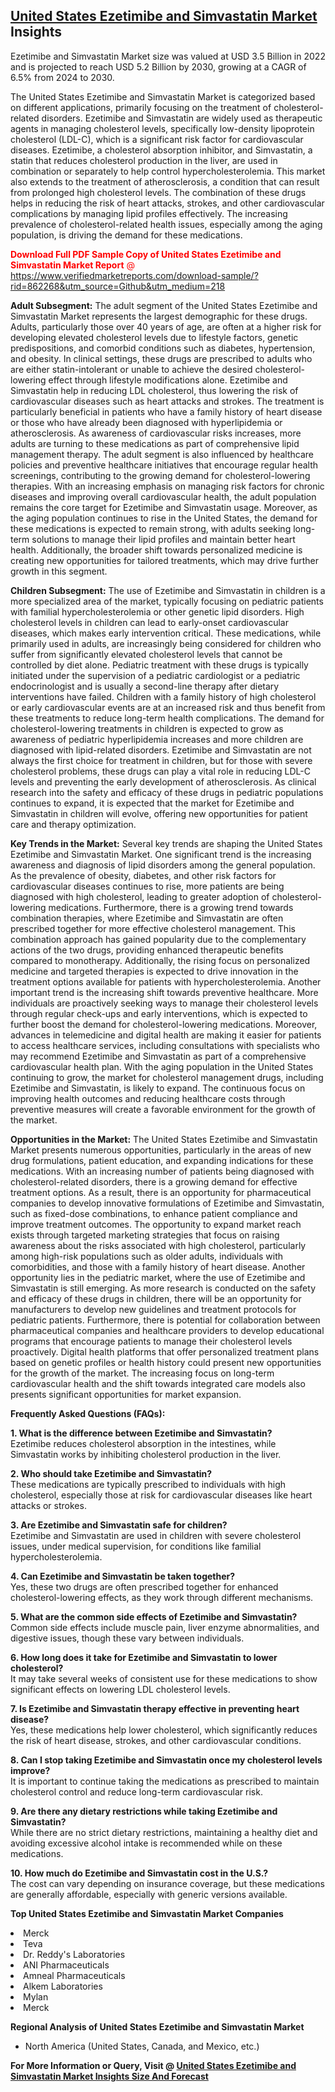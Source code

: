 <h2><a href="https://www.verifiedmarketreports.com/download-sample/?rid=862268&amp;utm_source=Github&amp;utm_medium=218" target="_blank">United States Ezetimibe and Simvastatin Market</a> Insights</h2><p>Ezetimibe and Simvastatin Market size was valued at USD 3.5 Billion in 2022 and is projected to reach USD 5.2 Billion by 2030, growing at a CAGR of 6.5% from 2024 to 2030.</p><p><p>The United States Ezetimibe and Simvastatin Market is categorized based on different applications, primarily focusing on the treatment of cholesterol-related disorders. Ezetimibe and Simvastatin are widely used as therapeutic agents in managing cholesterol levels, specifically low-density lipoprotein cholesterol (LDL-C), which is a significant risk factor for cardiovascular diseases. Ezetimibe, a cholesterol absorption inhibitor, and Simvastatin, a statin that reduces cholesterol production in the liver, are used in combination or separately to help control hypercholesterolemia. This market also extends to the treatment of atherosclerosis, a condition that can result from prolonged high cholesterol levels. The combination of these drugs helps in reducing the risk of heart attacks, strokes, and other cardiovascular complications by managing lipid profiles effectively. The increasing prevalence of cholesterol-related health issues, especially among the aging population, is driving the demand for these medications. <p><span class=""><span style="color: #ff0000;"><strong>Download Full PDF Sample Copy of United States Ezetimibe and Simvastatin Market Report</strong> @ </span><a href="https://www.verifiedmarketreports.com/download-sample/?rid=862268&amp;utm_source=Github&amp;utm_medium=218" target="_blank">https://www.verifiedmarketreports.com/download-sample/?rid=862268&amp;utm_source=Github&amp;utm_medium=218</a></span></p></p> <p><strong>Adult Subsegment:</strong> The adult segment of the United States Ezetimibe and Simvastatin Market represents the largest demographic for these drugs. Adults, particularly those over 40 years of age, are often at a higher risk for developing elevated cholesterol levels due to lifestyle factors, genetic predispositions, and comorbid conditions such as diabetes, hypertension, and obesity. In clinical settings, these drugs are prescribed to adults who are either statin-intolerant or unable to achieve the desired cholesterol-lowering effect through lifestyle modifications alone. Ezetimibe and Simvastatin help in reducing LDL cholesterol, thus lowering the risk of cardiovascular diseases such as heart attacks and strokes. The treatment is particularly beneficial in patients who have a family history of heart disease or those who have already been diagnosed with hyperlipidemia or atherosclerosis. As awareness of cardiovascular risks increases, more adults are turning to these medications as part of comprehensive lipid management therapy. The adult segment is also influenced by healthcare policies and preventive healthcare initiatives that encourage regular health screenings, contributing to the growing demand for cholesterol-lowering therapies. With an increasing emphasis on managing risk factors for chronic diseases and improving overall cardiovascular health, the adult population remains the core target for Ezetimibe and Simvastatin usage. Moreover, as the aging population continues to rise in the United States, the demand for these medications is expected to remain strong, with adults seeking long-term solutions to manage their lipid profiles and maintain better heart health. Additionally, the broader shift towards personalized medicine is creating new opportunities for tailored treatments, which may drive further growth in this segment. </p> <p><strong>Children Subsegment:</strong> The use of Ezetimibe and Simvastatin in children is a more specialized area of the market, typically focusing on pediatric patients with familial hypercholesterolemia or other genetic lipid disorders. High cholesterol levels in children can lead to early-onset cardiovascular diseases, which makes early intervention critical. These medications, while primarily used in adults, are increasingly being considered for children who suffer from significantly elevated cholesterol levels that cannot be controlled by diet alone. Pediatric treatment with these drugs is typically initiated under the supervision of a pediatric cardiologist or a pediatric endocrinologist and is usually a second-line therapy after dietary interventions have failed. Children with a family history of high cholesterol or early cardiovascular events are at an increased risk and thus benefit from these treatments to reduce long-term health complications. The demand for cholesterol-lowering treatments in children is expected to grow as awareness of pediatric hyperlipidemia increases and more children are diagnosed with lipid-related disorders. Ezetimibe and Simvastatin are not always the first choice for treatment in children, but for those with severe cholesterol problems, these drugs can play a vital role in reducing LDL-C levels and preventing the early development of atherosclerosis. As clinical research into the safety and efficacy of these drugs in pediatric populations continues to expand, it is expected that the market for Ezetimibe and Simvastatin in children will evolve, offering new opportunities for patient care and therapy optimization. </p> <p><strong>Key Trends in the Market:</strong> Several key trends are shaping the United States Ezetimibe and Simvastatin Market. One significant trend is the increasing awareness and diagnosis of lipid disorders among the general population. As the prevalence of obesity, diabetes, and other risk factors for cardiovascular diseases continues to rise, more patients are being diagnosed with high cholesterol, leading to greater adoption of cholesterol-lowering medications. Furthermore, there is a growing trend towards combination therapies, where Ezetimibe and Simvastatin are often prescribed together for more effective cholesterol management. This combination approach has gained popularity due to the complementary actions of the two drugs, providing enhanced therapeutic benefits compared to monotherapy. Additionally, the rising focus on personalized medicine and targeted therapies is expected to drive innovation in the treatment options available for patients with hypercholesterolemia. Another important trend is the increasing shift towards preventive healthcare. More individuals are proactively seeking ways to manage their cholesterol levels through regular check-ups and early interventions, which is expected to further boost the demand for cholesterol-lowering medications. Moreover, advances in telemedicine and digital health are making it easier for patients to access healthcare services, including consultations with specialists who may recommend Ezetimibe and Simvastatin as part of a comprehensive cardiovascular health plan. With the aging population in the United States continuing to grow, the market for cholesterol management drugs, including Ezetimibe and Simvastatin, is likely to expand. The continuous focus on improving health outcomes and reducing healthcare costs through preventive measures will create a favorable environment for the growth of the market. </p> <p><strong>Opportunities in the Market:</strong> The United States Ezetimibe and Simvastatin Market presents numerous opportunities, particularly in the areas of new drug formulations, patient education, and expanding indications for these medications. With an increasing number of patients being diagnosed with cholesterol-related disorders, there is a growing demand for effective treatment options. As a result, there is an opportunity for pharmaceutical companies to develop innovative formulations of Ezetimibe and Simvastatin, such as fixed-dose combinations, to enhance patient compliance and improve treatment outcomes. The opportunity to expand market reach exists through targeted marketing strategies that focus on raising awareness about the risks associated with high cholesterol, particularly among high-risk populations such as older adults, individuals with comorbidities, and those with a family history of heart disease. Another opportunity lies in the pediatric market, where the use of Ezetimibe and Simvastatin is still emerging. As more research is conducted on the safety and efficacy of these drugs in children, there will be an opportunity for manufacturers to develop new guidelines and treatment protocols for pediatric patients. Furthermore, there is potential for collaboration between pharmaceutical companies and healthcare providers to develop educational programs that encourage patients to manage their cholesterol levels proactively. Digital health platforms that offer personalized treatment plans based on genetic profiles or health history could present new opportunities for the growth of the market. The increasing focus on long-term cardiovascular health and the shift towards integrated care models also presents significant opportunities for market expansion. </p> <p><strong>Frequently Asked Questions (FAQs):</strong></p> <p><strong>1. What is the difference between Ezetimibe and Simvastatin?</strong><br> Ezetimibe reduces cholesterol absorption in the intestines, while Simvastatin works by inhibiting cholesterol production in the liver.</p> <p><strong>2. Who should take Ezetimibe and Simvastatin?</strong><br> These medications are typically prescribed to individuals with high cholesterol, especially those at risk for cardiovascular diseases like heart attacks or strokes.</p> <p><strong>3. Are Ezetimibe and Simvastatin safe for children?</strong><br> Ezetimibe and Simvastatin are used in children with severe cholesterol issues, under medical supervision, for conditions like familial hypercholesterolemia.</p> <p><strong>4. Can Ezetimibe and Simvastatin be taken together?</strong><br> Yes, these two drugs are often prescribed together for enhanced cholesterol-lowering effects, as they work through different mechanisms.</p> <p><strong>5. What are the common side effects of Ezetimibe and Simvastatin?</strong><br> Common side effects include muscle pain, liver enzyme abnormalities, and digestive issues, though these vary between individuals.</p> <p><strong>6. How long does it take for Ezetimibe and Simvastatin to lower cholesterol?</strong><br> It may take several weeks of consistent use for these medications to show significant effects on lowering LDL cholesterol levels.</p> <p><strong>7. Is Ezetimibe and Simvastatin therapy effective in preventing heart disease?</strong><br> Yes, these medications help lower cholesterol, which significantly reduces the risk of heart disease, strokes, and other cardiovascular conditions.</p> <p><strong>8. Can I stop taking Ezetimibe and Simvastatin once my cholesterol levels improve?</strong><br> It is important to continue taking the medications as prescribed to maintain cholesterol control and reduce long-term cardiovascular risk.</p> <p><strong>9. Are there any dietary restrictions while taking Ezetimibe and Simvastatin?</strong><br> While there are no strict dietary restrictions, maintaining a healthy diet and avoiding excessive alcohol intake is recommended while on these medications.</p> <p><strong>10. How much do Ezetimibe and Simvastatin cost in the U.S.?</strong><br> The cost can vary depending on insurance coverage, but these medications are generally affordable, especially with generic versions available.</p> </p><p><strong>Top United States Ezetimibe and Simvastatin Market Companies</strong></p><div data-test-id=""><p><li>Merck</li><li> Teva</li><li> Dr. Reddy's Laboratories</li><li> ANI Pharmaceuticals</li><li> Amneal Pharmaceuticals</li><li> Alkem Laboratories</li><li> Mylan</li><li> Merck</li></p><div><strong>Regional Analysis of&nbsp;United States Ezetimibe and Simvastatin Market</strong></div><ul><li dir="ltr"><p dir="ltr">North America&nbsp;(United States, Canada, and Mexico, etc.)</p></li></ul><p><strong>For More Information or Query, Visit @&nbsp;</strong><strong><a href="https://www.verifiedmarketreports.com/product/ezetimibe-and-simvastatin-market/?utm_source=Github&amp;utm_medium=218" target="_blank">United States Ezetimibe and Simvastatin Market Insights Size And Forecast</a></strong></p></div>
